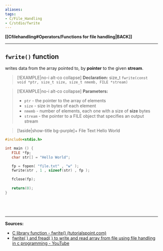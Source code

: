```yaml
---
aliases:
tags:
- C/File_Handling
- C/stdio/fwrite
---
```

**[[Cfilehandling#Operators/Functions for file handling|BACK]]**

---
## `fwrite()` function
writes data from the array pointed to, by **pointer** to the given **stream**.
>[!EXAMPLE|no-i alt-co collapse] **Declaration:**
> size_t `fwrite(const void *ptr, size_t size, size_t nmemb, FILE *stream)`

>[!EXAMPLE|no-i alt-co collapse] **Parameters:**
>- `ptr` - the pointer to the array of elements
>- `size` - size in bytes of each element
>- `nmemb` - number of elements, each one with a size of **size** bytes
>- `stream` - the pointer to a FILE object that specifies an output stream

>[!aside|show-title bg-purple]+ File Text
> Hello World
```C
#include<stdio.h>

int main () {
   FILE *fp;
   char str[] = "Hello World";

   fp = fopen( "file.txt" , "w" );
   fwrite(str , 1 , sizeof(str) , fp );

   fclose(fp);
  
   return(0);
}
```

# 

<br>

---
**Sources:**
- [C library function - fwrite() (tutorialspoint.com)](https://www.tutorialspoint.com/c_standard_library/c_function_fwrite.htm)
- [fwrite( ) and fread( ) to write and read array from file using file handling in c programming - YouTube](https://www.youtube.com/watch?v=6mCBmRRwt7k&list=PL-gW8Fj5TGrpVCun29h8HqtysUq6OPq3X&index=32)